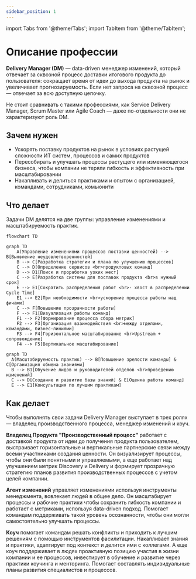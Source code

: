 ```yaml
---
sidebar_position: 1
---
```

import Tabs from '@theme/Tabs';
import TabItem from '@theme/TabItem';

# Описание профессии
**Delivery Manager (DM)** — data-driven менеджер изменений, который отвечает за сквозной процесс доставки итогового продукта до пользователя: сокращает время от идеи до выхода продукта на рынок и увеличивает прогнозируемость. Если нет запроса на сквозной процесс — отвечает за всю доступную цепочку.

Не стоит сравнивать с такими профессиями, как Service Delivery Manager, Scrum Master или Agile Coach — даже по-отдельности они не характеризуют роль DM.

## Зачем нужен
* Ускорять поставку продуктов на рынок в условиях растущей сложности ИТ систем, процессов и самих продуктов
* Пересобирать и улучшать процессы растущего или изменяющегося бизнеса, чтобы компании не теряли гибкость и эффективность при масштабировании
* Накапливать и делиться практиками и опытом с организацией, командами, сотрудниками, комьюнити

## Что делает
Задачи DM делятся на две группы: управление изменениями и масштабируемость практик.

<!-- [start] add this to avoid the possible bug. Note: the empty line before [```] is necessary -->
```mermaid
flowchart TD

```
<!-- [end] add this to avoid the possible bug -->

<Tabs>
<TabItem value="Управление изменениями" label="Управление изменениями">

```mermaid
graph TD
    A(Управление изменениями процессов поставки ценностей) --> B[Выявление неудовлетворенностей]
    B --> C[Разработка стратегии и плана по улучшению процессов]
    C --> D[Определение сервисов <br>продуктовых команд]
    D --> D1[Поиск и проработка узких мест]
    C --> E[Разработка системы для поставок продукта <br>в нужный срок]
    E --> E1[Сократить распределения работ <br>- хвост в распределении Cycle Time]
    E1 --> E2[При необходимости <br>ускорение процесса работы над фичами]
    C --> F[Повышение прозрачности работы]
    F --> F1[Визуализация работы команд]
    F1 --> F2[Формирование процесса сбора метрик]
    F2 --> F3[Организация взаимодействия <br>между отделами, командами, бизнес-линиями]
    F3 --> F4[Горизонтальное масштабирование <br>Upstream + сопровождение]
    F4 --> F5[Вертикальное масштабирование]
```

</TabItem>
<TabItem value="Масштабируемость практик" label="Масштабируемость практик">

```mermaid
graph TD
  A(Масштабируемость практик) --> B[Повышение зрелости команды] & C[Организация обмена знаниями]
  B --> B1[Обучение лидов и руководителей отделов <br>проведению изменений]
  C --> D[Создание и развитие базы знаний] & E[Оценка работы команд]
  E --> E1[Консультация по лучшим практикам]
```

</TabItem>
</Tabs>

## Как делает
Чтобы выполнять свои задачи Delivery Manager выступает в трех ролях — владелец производственного процесса, менеджер изменений и коуч.

**Владелец Продукта "Производственный процесс"** работает с доставкой продукта от идеи до получения продукта пользователем, выстраивает горизонтальные и вертикальные партнерские связи между всеми участниками создания ценности. Он визуализирует процессы, чтобы они были понятными и управляемыми, а еще работает над улучшением метрик Discovery и Delivery и формирует прозрачную стратегию планов развития производственных процессов с учетом целей компании.

**Агент изменений** управляет изменениями используя инструменты менеджмента, вовлекает людей в общее дело. Он масштабирует процессы и рабочие практики чтобы сохранить гибкость компании и работает с метриками, используя data-driven подход. Помогает командам поддерживать такой уровень осознанности, чтобы они могли самостоятельно улучшать процессы.

**Коуч** помогает командам решать конфликты и приходить к лучшим решениям с помощью инструментов фасилитации. Накапливает знания и практики, адаптирует под контекст и делится ими с коллегами. А еще коуч поддерживает в людях проактивную позицию участия в жизни компании и ее процессов, инвестирует в обучение и развитие через практики коучинга и менторинга. Помогает составлять индивидуальные планы развития специалистов и процессов.
